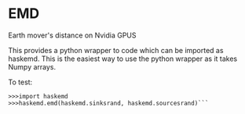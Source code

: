 # EMD
Earth mover's distance on Nvidia GPUS

This provides a python wrapper to code which can be imported as haskemd. This is the easiest way to use the python wrapper as it takes Numpy arrays.

To test:

```python3
>>>import haskemd
>>>haskemd.emd(haskemd.sinksrand, haskemd.sourcesrand)```
